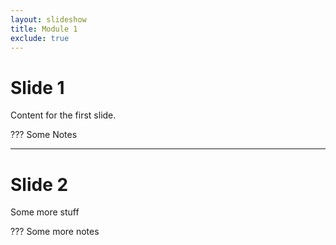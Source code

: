 ```yaml
---
layout: slideshow
title: Module 1
exclude: true 
---
```



# Slide 1

Content for the first slide.

???
Some Notes

---
# Slide 2

Some more stuff

???
Some more notes
